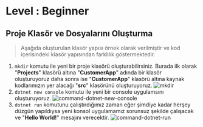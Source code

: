 # Level : Beginner

## Proje Klasör ve Dosyalarını Oluşturma
> Aşağıda oluşturulan klasör yapısı örnek olarak verilmiştir ve kod içerisindeki klasör yapısından farklılık göstermektedir.
1. `mkdir` komutu ile yeni bir proje klasörü oluşturabilirsiniz. Burada ilk olarak "**Projects**" klasörü altına "**CustomerApp**" adında bir klasör oluşturuyoruz daha sonra ise "**CustomerApp**" klasörü altına kaynak kodlarımızın yer alacağı "**src**" klasörünü oluşturuyoruz.
![mkdir](https://user-images.githubusercontent.com/19264860/63032567-ba4a3580-bebe-11e9-8d88-660c572efd95.png) <br/>
2. `dotnet new console` komutu ile yeni bir console uygulamsını oluşturuyoruz.
![command-dotnet-new-console](https://user-images.githubusercontent.com/19264860/63032564-b9b19f00-bebe-11e9-931f-e51c39523d2b.png) <br/>
3. `dotnet run` komutunu çalıştırdığımız zaman eğer şimdiye kadar herşey düzgün yapıldıysa yeni konsol uygulamamız sorunsuz şekilde çalışacak ve "**Hello World!**" mesajını verecektir.
![command-dotnet-run](https://user-images.githubusercontent.com/19264860/63032566-ba4a3580-bebe-11e9-9993-b1342ada62f1.png) <br/>
